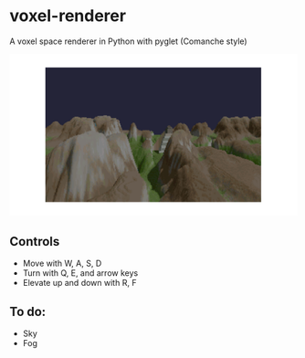 # voxel-renderer

A voxel space renderer in Python with pyglet (Comanche style)

![screenshot](docs/screenshot.png)

## Controls

- Move with W, A, S, D
- Turn with Q, E, and arrow keys
- Elevate up and down with R, F

## To do:

- Sky
- Fog
